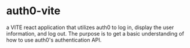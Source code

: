 # auth0-vite
a VITE react application that utilizes auth0 to log in, display the user information, and log out. The purpose is to get a basic understanding of how to use auth0's authentication API.
